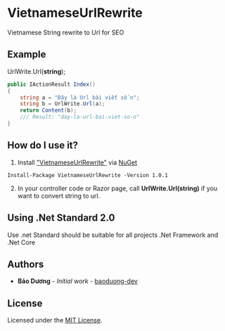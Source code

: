 # VietnameseUrlRewrite
Vietnamese String rewrite to Url for SEO

## Example
UrlWrite.Url(**string**);
```csharp
public IActionResult Index()
{
    string a = "Đây là Url bài viết số n";
    string b = UrlWrite.Url(a);
    return Content(b);
    /// Result: "day-la-url-bai-viet-so-n"
}
```

## How do I use it?

1. Install ["VietnameseUrlRewrite"](https://www.nuget.org/packages/VietnameseUrlRewrite) via [NuGet](http://nuget.org)

```
Install-Package VietnameseUrlRewrite -Version 1.0.1
```

2. In your controller code or Razor page, call **UrlWrite.Url(string)** if you want to convert string to url.

## Using .Net Standard 2.0
Use .net Standard should be suitable for all projects .Net Framework and .Net Core

## Authors

* **Bảo Dương** - *Initial work* - [baoduong-dev](https://github.com/baoduong-dev)

## License

Licensed under the [MIT License](http://www.opensource.org/licenses/mit-license.php).
